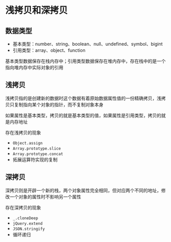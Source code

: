 # 浅拷贝和深拷贝

## 数据类型

- 基本类型：number、string、boolean、null、undefined、symbol、bigint
- 引用类型：array、object、function

基本类型数据保存在栈内存中；引用类型数据保存在堆内存中，存在栈中的是一个指向堆内存中实际对象的引用

## 浅拷贝

浅拷贝指的是创建新的数据时这个数据有着原始数据属性值的一份精确拷贝，浅拷贝只复制指向某个对象的指针，而不复制对象本身

如果属性是基本类型，拷贝的就是基本类型的值，如果属性是引用类型，拷贝的就是内存地址

存在浅拷贝的现象

- `Object.assign`
- `Array.prototype.slice`
- `Array.prototype.concat`
- 拓展运算符实现的复制

## 深拷贝

深拷贝则是开辟一个新的栈，两个对象属性完全相同，但对应两个不同的地址，修改一个对象的属性时不影响另一个属性

存在深拷贝的现象

- `_.cloneDeep`
- `jQuery.extend`
- `JSON.stringify`
- 循环递归
